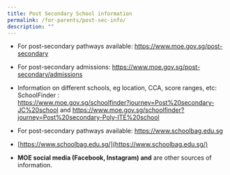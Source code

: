 ```yaml
---
title: Post Secondary School information
permalink: /for-parents/post-sec-info/
description: ""
---
```

*   For post-secondary pathways available: <a href="https://www.moe.gov.sg/post-secondary" target="_blank" >https://www.moe.gov.sg/post-secondary</a>
*   For post-secondary admissions: <a href="https://www.moe.gov.sg/post-secondary/admissions" target="_blank" >https://www.moe.gov.sg/post-secondary/admissions</a>
*   Information on different schools, eg location, CCA, score ranges, etc: SchoolFinder : <br><a href="https://www.moe.gov.sg/schoolfinder?journey=Post%20secondary-JC%20school" target="_blank" >https://www.moe.gov.sg/schoolfinder?journey=Post%20secondary-JC%20school</a> and <a href="https://www.moe.gov.sg/schoolfinder?journey=Post%20secondary-Poly-ITE%20school" target="_blank" >https://www.moe.gov.sg/schoolfinder?journey=Post%20secondary-Poly-ITE%20school</a>
*   For post-secondary pathways available: <a href="https://www.schoolbag.edu.sg" target="_blank" >https://www.schoolbag.edu.sg</a>


*   [https://www.schoolbag.edu.sg/](https://www.schoolbag.edu.sg/) 


*   **MOE social media (Facebook, Instagram) and**  are other sources of information.


